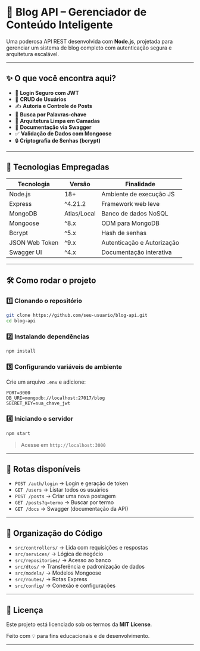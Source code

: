 # 📰 Blog API – Gerenciador de Conteúdo Inteligente

Uma poderosa API REST desenvolvida com **Node.js**, projetada para gerenciar um sistema de blog completo com autenticação segura e arquitetura escalável.

---

## ✨ O que você encontra aqui?

- 🔐 **Login Seguro com JWT**  
- 👤 **CRUD de Usuários**  
- ✍️ **Autoria e Controle de Posts**  
- 🔎 **Busca por Palavras-chave**  
- 🧱 **Arquitetura Limpa em Camadas**  
- 📄 **Documentação via Swagger**  
- ✅ **Validação de Dados com Mongoose**  
- 🔒 **Criptografia de Senhas (bcrypt)**

---

## 🚀 Tecnologias Empregadas

| Tecnologia   | Versão     | Finalidade                  |
|--------------|------------|-----------------------------|
| Node.js      | 18+        | Ambiente de execução JS     |
| Express      | ^4.21.2    | Framework web leve          |
| MongoDB      | Atlas/Local| Banco de dados NoSQL        |
| Mongoose     | ^8.x       | ODM para MongoDB            |
| Bcrypt       | ^5.x       | Hash de senhas              |
| JSON Web Token | ^9.x     | Autenticação e Autorização  |
| Swagger UI   | ^4.x       | Documentação interativa     |

---

## 🛠️ Como rodar o projeto

### 1️⃣ Clonando o repositório

```bash
git clone https://github.com/seu-usuario/blog-api.git
cd blog-api
```

### 2️⃣ Instalando dependências

```bash
npm install
```

### 3️⃣ Configurando variáveis de ambiente

Crie um arquivo `.env` e adicione:

```env
PORT=3000
DB_URI=mongodb://localhost:27017/blog
SECRET_KEY=sua_chave_jwt
```

### 4️⃣ Iniciando o servidor

```bash
npm start
```

> Acesse em `http://localhost:3000`

---

## 🔗 Rotas disponíveis

- `POST /auth/login` → Login e geração de token  
- `GET /users` → Listar todos os usuários  
- `POST /posts` → Criar uma nova postagem  
- `GET /posts?q=termo` → Buscar por termo  
- `GET /docs` → Swagger (documentação da API)

---

## 🧠 Organização do Código

- `src/controllers/` → Lida com requisições e respostas
- `src/services/` → Lógica de negócio
- `src/repositories/` → Acesso ao banco
- `src/dtos/` → Transferência e padronização de dados
- `src/models/` → Modelos Mongoose
- `src/routes/` → Rotas Express
- `src/config/` → Conexão e configurações

---

## 📑 Licença

Este projeto está licenciado sob os termos da **MIT License**.

Feito com 💡 para fins educacionais e de desenvolvimento.

---

